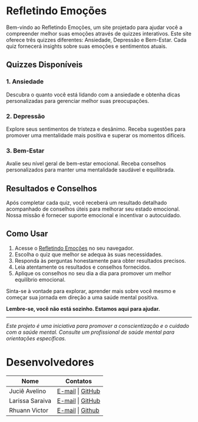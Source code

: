 # Refletindo Emoções

Bem-vindo ao Refletindo Emoções, um site projetado para ajudar você a compreender melhor suas emoções através de quizzes interativos. Este site oferece três quizzes diferentes: Ansiedade, Depressão e Bem-Estar. Cada quiz fornecerá insights sobre suas emoções e sentimentos atuais.

## Quizzes Disponíveis

### 1. Ansiedade

Descubra o quanto você está lidando com a ansiedade e obtenha dicas personalizadas para gerenciar melhor suas preocupações.

### 2. Depressão

Explore seus sentimentos de tristeza e desânimo. Receba sugestões para promover uma mentalidade mais positiva e superar os momentos difíceis.

### 3. Bem-Estar

Avalie seu nível geral de bem-estar emocional. Receba conselhos personalizados para manter uma mentalidade saudável e equilibrada.

## Resultados e Conselhos

Após completar cada quiz, você receberá um resultado detalhado acompanhado de conselhos úteis para melhorar seu estado emocional. Nossa missão é fornecer suporte emocional e incentivar o autocuidado.

## Como Usar

1. Acesse o [Refletindo Emoções](https://gerencia-de-configuracao-e-mudancas.github.io/projeto-final-bytebridges/index.html) no seu navegador.
2. Escolha o quiz que melhor se adequa às suas necessidades.
3. Responda às perguntas honestamente para obter resultados precisos.
4. Leia atentamente os resultados e conselhos fornecidos.
5. Aplique os conselhos no seu dia a dia para promover um melhor equilíbrio emocional.

Sinta-se à vontade para explorar, aprender mais sobre você mesmo e começar sua jornada em direção a uma saúde mental positiva.

**Lembre-se, você não está sozinho. Estamos aqui para ajudar.**

---
*Este projeto é uma iniciativa para promover a conscientização e o cuidado com a saúde mental. Consulte um profissional de saúde mental para orientações específicas.*

# Desenvolvedores

| Nome                | Contatos                  |
|---------------------|---------------------------|
| Juciê Avelino       | [E-mail](mailto:maria@example.com) \| [GitHub](https://github.com/juciejunior) |
| Larissa Saraiva     | [E-mail](mailto:jucie.junior@academico.ifpb.edu.br) \| [GitHub](https://github.com/lassaraiva) |
| Rhuann Victor       | [E-mail](mailto:rhuann.nunes@academico.ifpb.edu.br)  \| [Github](https://github.com/RhuannV) |
